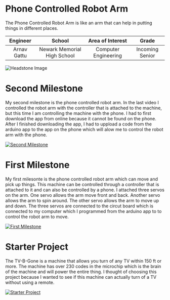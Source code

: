 ﻿# Phone Controlled Robot Arm
The Phone Controlled Robot Arm is like an arm that can help in putting things in different places.

| **Engineer** | **School** | **Area of Interest** | **Grade** |
|:--:|:--:|:--:|:--:|
| Arnav Gattu | Newark Memorial High School | Computer Engineering | Incoming Senior

![Headstone Image](https://lh3.googleusercontent.com/pw/AM-JKLUSG0K8ON-Ab3_1aU3XwLxjv28zRh_vHYyAIkcx3Nt9IBGkAwlk1qi4LlFvMJRIlqXZk6etjIYZiZlt9Hi3hZYxzZdLI7kBTJ5GkxT19ItaA7MnA8hQsavm3ieMO8-JHW515mYKehlIfQHpXUM7WvRl=w904-h903-no?authuser=0)
  
# Second Milestone
My second milestone is the phone controlled robot arm. In the last video I controlled the robot arm with the controller that is attached to the machine, but this time I am controlling the machine with the phone. I had to first download the app from online because it cannot be found on the phone. After I finished downloading the app, I had to uppload a code from the arduino app to the app on the phone which will alow me to control the robot arm with the phone.

[![Second Milestone](https://img.youtube.com/vi/l3_JzKz9lV8/0.jpg)](https://www.youtube.com/watch?v=l3_JzKz9lV8)

# First Milestone
My first milesonte is the phone controlled robot arm which can move and pick up things. This machine can be controlled through a controller that is attached to it and can also be controlled by a phone. I attached three servos on the arm. One servo allows the arm move front and back. Another servo allows the arm to spin around. The other servo allows the arm to move up and down. The three servos are connected to the circut board which is connected to my computer which I programmed from the arduino app to to control the robot arm to move.

[![First Milestone](https://img.youtube.com/vi/CLwuXl63XMk/0.jpg)](https://www.youtube.com/watch?v=CLwuXl63XMk)

# Starter Project
The TV-B-Gone is a machine that allows you turn of any TV within 150 ft or more. The machine has over 230 codes in the microchip which is the brain of the machine and will power the entire thing. I thought of choosing this project because I wanted to see if this machine can actually turn of a TV without using a remote. 

[![Starter Project](https://img.youtube.com/vi/ksk7sphbKAM/0.jpg)](https://www.youtube.com/watch?v=ksk7sphbKAM&t=1s)
